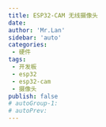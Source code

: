 ```yaml
--- 
title: ESP32-CAM 无线摄像头
date: 
author: 'Mr.Lan'
sidebar: 'auto'
categories: 
 - 硬件
tags: 
 - 开发板
 - esp32
 - esp32-cam
 - 摄像头
publish: false
# autoGroup-1: 
# autoPrev: 
---
```

